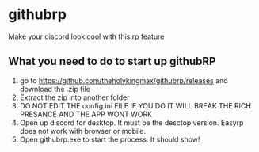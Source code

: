 # githubrp
Make your discord look cool with this rp feature
## What you need to do to start up githubRP
1. go to https://github.com/theholykingmax/githubrp/releases and download the .zip file
2. Extract the zip into another folder
3. DO NOT EDIT THE config.ini FILE IF YOU DO IT WILL BREAK THE RICH PRESANCE AND THE APP WONT WORK
4. Open up discord for desktop. It must be the desctop version. Easyrp does not work with browser or mobile.
5. Open githubrp.exe to start the process.
It should show!

